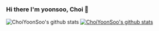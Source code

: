 ### Hi there I'm yoonsoo, Choi 👋

<!--
**ChoiYoonSoo/ChoiYoonSoo** is a ✨ _special_ ✨ repository because its `README.md` (this file) appears on your GitHub profile.

Here are some ideas to get you started:

- 🔭 I’m currently working on ...
- 🌱 I’m currently learning ...
- 👯 I’m looking to collaborate on ...
- 🤔 I’m looking for help with ...
- 💬 Ask me about ...
- 📫 How to reach me: ...
- 😄 Pronouns: ...
- ⚡ Fun fact: ...
-->



![ChoiYoonSoo's github stats](https://github-readme-stats.vercel.app/api?username=ChoiYoonSoo&show_icons=true&theme=dracula)  [![ChoiYoonSoo's github stats](https://github-readme-stats.vercel.app/api/top-langs/?username=ChoiYoonSoo&show_icons=true&theme=dracula&hide_border=true&title_color=004386&icon_color=004386&layout=compact)](https://github.com/ChoiYoonSoo)
